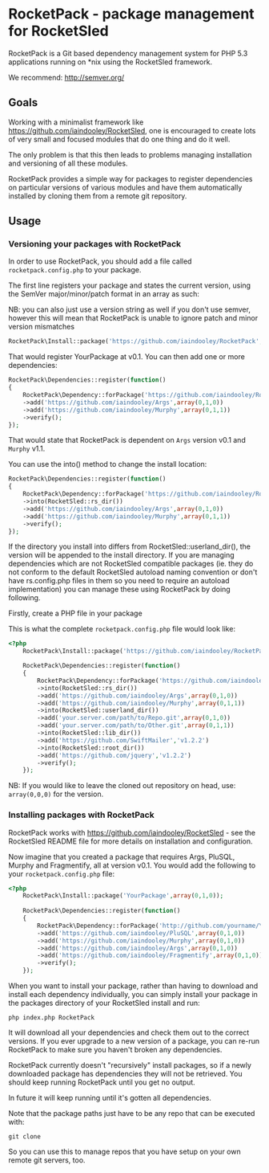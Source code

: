 # RocketPack - package management for RocketSled

RocketPack is a Git based dependency
management system for PHP 5.3 applications running
on *nix using the RocketSled framework.

We recommend: http://semver.org/

## Goals

Working with a minimalist framework like https://github.com/iaindooley/RocketSled,
one is encouraged to create lots of very small and focused modules that do one thing
and do it well.

The only problem is that this then leads to problems managing installation and 
versioning of all these modules.

RocketPack provides a simple way for packages to register dependencies on particular
versions of various modules and have them automatically installed by cloning them from
a remote git repository.

## Usage

### Versioning your packages with RocketPack

In order to use RocketPack, you should add a file called ```rocketpack.config.php``` to your package.

The first line registers your package and states the current version, using the SemVer 
major/minor/patch format in an array as such:

NB: you can also just use a version string as well if you don't use semver, however this will mean
that RocketPack is unable to ignore patch and minor version mismatches

```php
RocketPack\Install::package('https://github.com/iaindooley/RocketPack',array(0,1,0));
```

That would register YourPackage at v0.1. You can then add one or more dependencies:

```php
RocketPack\Dependencies::register(function()
{
    RocketPack\Dependency::forPackage('https://github.com/iaindooley/RocketPack')
    ->add('https://github.com/iaindooley/Args',array(0,1,0))
    ->add('https://github.com/iaindooley/Murphy',array(0,1,1))
    ->verify();
});
```

That would state that RocketPack is dependent on ```Args``` version v0.1 and ```Murphy``` v1.1.

You can use the into() method to change the install location:

```php
RocketPack\Dependencies::register(function()
{
    RocketPack\Dependency::forPackage('https://github.com/iaindooley/RocketPack')
    ->into(RocketSled::rs_dir())
    ->add('https://github.com/iaindooley/Args',array(0,1,0))
    ->add('https://github.com/iaindooley/Murphy',array(0,1,1))
    ->verify();
});
```

If the directory you install into differs from RocketSled::userland_dir(), the 
version will be appended to the install directory. If you are managing 
dependencies which are not RocketSled compatible packages (ie. they do not
conform to the default RocketSled autoload naming convention or don't have
rs.config.php files in them so you need to require an autoload implementation)
you can manage these using RocketPack by doing following.

Firstly, create a PHP file in your package 

This is what the complete ```rocketpack.config.php``` file would look like:

```php
<?php
    RocketPack\Install::package('https://github.com/iaindooley/RocketPack',array(0,1,0));

    RocketPack\Dependencies::register(function()
    {
        RocketPack\Dependency::forPackage('https://github.com/iaindooley/RocketPack')
        ->into(RocketSled::rs_dir())
        ->add('https://github.com/iaindooley/Args',array(0,1,0))
        ->add('https://github.com/iaindooley/Murphy',array(0,1,1))
        ->into(RocketSled::userland_dir())
        ->add('your.server.com/path/to/Repo.git',array(0,1,0))
        ->add('your.server.com/path/to/Other.git',array(0,1,1))
        ->into(RocketSled::lib_dir())
        ->add('https://github.com/SwiftMailer','v1.2.2')
        ->into(RocketSled::root_dir())
        ->add('https://github.com/jquery','v1.2.2')
        ->verify();
    });

```

NB: If you would like to leave the cloned out repository on head, use: ```array(0,0,0)``` for the version.

### Installing packages with RocketPack

RocketPack works with https://github.com/iaindooley/RocketSled - see the RocketSled README file for more details on installation and configuration.

Now imagine that you created a package that requires Args, PluSQL, Murphy and Fragmentify, all at version v0.1. You would add the following 
to your ```rocketpack.config.php``` file:

```php
<?php
    RocketPack\Install::package('YourPackage',array(0,1,0));
    
    RocketPack\Dependencies::register(function()
    {
        RocketPack\Dependency::forPackage('http://github.com/yourname/YourPackage')
        ->add('https://github.com/iaindooley/PluSQL',array(0,1,0))
        ->add('https://github.com/iaindooley/Murphy',array(0,1,0))
        ->add('https://github.com/iaindooley/Args',array(0,1,0))
        ->add('https://github.com/iaindooley/Fragmentify',array(0,1,0))
        ->verify();
    });
```

When you want to install your package, rather than having to download and install each dependency individually, you can simply install your package in the packages directory of your RocketSled 
install and run:

```
php index.php RocketPack
```

It will download all your dependencies and check them out to the correct versions. If you ever upgrade to a new version of a package, you can re-run
RocketPack to make sure you haven't broken any dependencies.

RocketPack currently doesn't "recursively" install packages, so if a newly downloaded package has dependencies they will not be retrieved. You should
keep running RocketPack until you get no output.

In future it will keep running until it's gotten all dependencies.

Note that the package paths just have to be any repo that can be executed with:

```
git clone
```

So you can use this to manage repos that you have setup on your own remote git servers, too.
